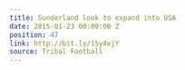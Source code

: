 ```yaml
---
title: Sunderland look to expand into USA
date: 2015-01-23 00:00:00 Z
position: 47
link: http://bit.ly/15y4xjY
source: Tribal Football
---
```


